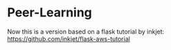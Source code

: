 # Peer-Learning

Now this is a version based on a flask tutorial by inkjet: https://github.com/inkjet/flask-aws-tutorial